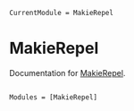 ```@meta
CurrentModule = MakieRepel
```

# MakieRepel

Documentation for [MakieRepel](https://github.com/asinghvi17/MakieRepel.jl).

```@index
```

```@autodocs
Modules = [MakieRepel]
```
